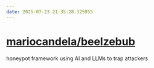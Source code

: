 ```yaml
---
date: 2025-07-23 21:35:28.325955
---
```


# [mariocandela/beelzebub](https://github.com/mariocandela/beelzebub)

honeypot framework using AI and LLMs to trap attackers